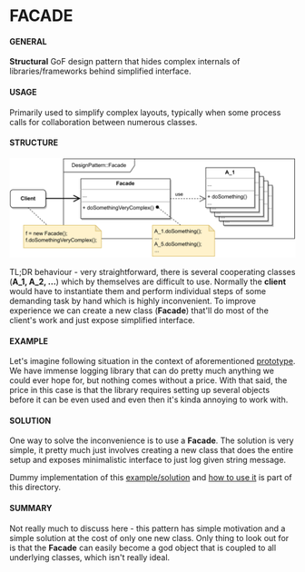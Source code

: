 # FACADE

#### GENERAL

**Structural** GoF design pattern that hides complex internals of libraries/frameworks behind simplified interface.

#### USAGE

Primarily used to simplify complex layouts, typically when some process calls for collaboration between numerous classes.

#### STRUCTURE

![facade](Facade.svg)

TL;DR behaviour - very straightforward, there is several cooperating classes (**A_1, A_2, ...**) which by themselves
are difficult to use. Normally the **client** would have to instantiate them and perform individual steps of some 
demanding task by hand which is highly inconvenient. To improve experience we can create a new class (**Facade**)
that'll do most of the client's work and just expose simplified interface.

#### EXAMPLE

Let's imagine following situation in the context of aforementioned [prototype](../README.md#prototype). We have immense
logging library that can do pretty much anything we could ever hope for, but nothing comes without a price. With that
said, the price in this case is that the library requires setting up several objects before it can be even used and 
even then it's kinda annoying to work with.

#### SOLUTION

One way to solve the inconvenience is to use a **Facade**. The solution is very simple, it pretty much just involves 
creating a new class that does the entire setup and exposes minimalistic interface to just log given string message.

Dummy implementation of this [example/solution](src) and [how to use it](main.cpp) is part of this directory.

#### SUMMARY

Not really much to discuss here - this pattern has simple motivation and a simple solution at the cost of only one
new class. Only thing to look out for is that the **Facade** can easily become a god object that is coupled to all 
underlying classes, which isn't really ideal.
